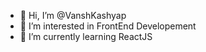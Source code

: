 - 👋 Hi, I’m @VanshKashyap
- 👀 I’m interested in FrontEnd Developement
- 🌱 I’m currently learning ReactJS

<!---
VanshKashyap/VanshKashyap is a ✨ special ✨ repository because its `README.md` (this file) appears on your GitHub profile.
You can click the Preview link to take a look at your changes.
--->
